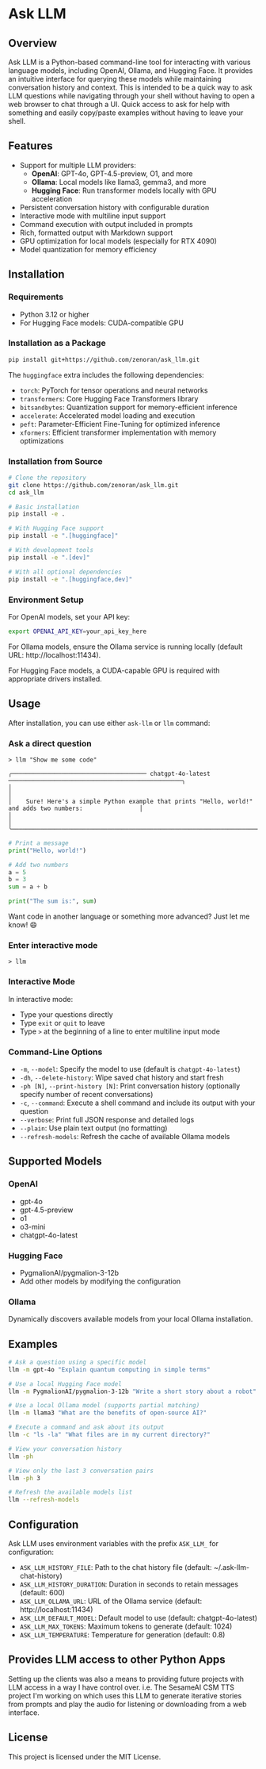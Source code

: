 # Ask LLM

## Overview
Ask LLM is a Python-based command-line tool for interacting with various language models, including OpenAI, Ollama, and Hugging Face. It provides an intuitive interface for querying these models while maintaining conversation history and context. This is intended to be a quick way to ask LLM questions while navigating through your shell without having to open a web browser to chat through a UI. Quick access to ask for help with something and easily copy/paste examples without having to leave your shell.

## Features
- Support for multiple LLM providers:
  - **OpenAI**: GPT-4o, GPT-4.5-preview, O1, and more
  - **Ollama**: Local models like llama3, gemma3, and more
  - **Hugging Face**: Run transformer models locally with GPU acceleration 
- Persistent conversation history with configurable duration
- Interactive mode with multiline input support
- Command execution with output included in prompts
- Rich, formatted output with Markdown support
- GPU optimization for local models (especially for RTX 4090)
- Model quantization for memory efficiency

## Installation

### Requirements
- Python 3.12 or higher
- For Hugging Face models: CUDA-compatible GPU

### Installation as a Package
```bash
pip install git+https://github.com/zenoran/ask_llm.git
```

The `huggingface` extra includes the following dependencies:
- `torch`: PyTorch for tensor operations and neural networks
- `transformers`: Core Hugging Face Transformers library
- `bitsandbytes`: Quantization support for memory-efficient inference
- `accelerate`: Accelerated model loading and execution
- `peft`: Parameter-Efficient Fine-Tuning for optimized inference
- `xformers`: Efficient transformer implementation with memory optimizations


### Installation from Source
```bash
# Clone the repository
git clone https://github.com/zenoran/ask_llm.git
cd ask_llm

# Basic installation
pip install -e .

# With Hugging Face support
pip install -e ".[huggingface]"

# With development tools
pip install -e ".[dev]"

# With all optional dependencies
pip install -e ".[huggingface,dev]"
```

### Environment Setup
For OpenAI models, set your API key:
```bash
export OPENAI_API_KEY=your_api_key_here
```

For Ollama models, ensure the Ollama service is running locally (default URL: http://localhost:11434).

For Hugging Face models, a CUDA-capable GPU is required with appropriate drivers installed.

## Usage

After installation, you can use either `ask-llm` or `llm` command:

### Ask a direct question
`> llm "Show me some code"`

```
╭────────────────────────────────────── chatgpt-4o-latest ─────────────────────────────────────────────────╮
│                                                                                                          │
│    Sure! Here's a simple Python example that prints "Hello, world!" and adds two numbers:                │
│                                                                                                          │
╰──────────────────────────────────────────────────────────────────────────────────────────────────────────╯
```
```python
# Print a message
print("Hello, world!")

# Add two numbers
a = 5
b = 3
sum = a + b

print("The sum is:", sum)
```

Want code in another language or something more advanced? Just let me know! 😄

### Enter interactive mode
`> llm`

### Interactive Mode
In interactive mode:
- Type your questions directly
- Type `exit` or `quit` to leave
- Type `>` at the beginning of a line to enter multiline input mode

### Command-Line Options
- `-m`, `--model`: Specify the model to use (default is `chatgpt-4o-latest`)
- `-dh`, `--delete-history`: Wipe saved chat history and start fresh
- `-ph [N]`, `--print-history [N]`: Print conversation history (optionally specify number of recent conversations)
- `-c`, `--command`: Execute a shell command and include its output with your question
- `--verbose`: Print full JSON response and detailed logs
- `--plain`: Use plain text output (no formatting)
- `--refresh-models`: Refresh the cache of available Ollama models

## Supported Models

### OpenAI
- gpt-4o
- gpt-4.5-preview
- o1
- o3-mini
- chatgpt-4o-latest

### Hugging Face
- PygmalionAI/pygmalion-3-12b
- Add other models by modifying the configuration

### Ollama
Dynamically discovers available models from your local Ollama installation.

## Examples

```bash
# Ask a question using a specific model
llm -m gpt-4o "Explain quantum computing in simple terms"

# Use a local Hugging Face model
llm -m PygmalionAI/pygmalion-3-12b "Write a short story about a robot"

# Use a local Ollama model (supports partial matching)
llm -m llama3 "What are the benefits of open-source AI?"

# Execute a command and ask about its output
llm -c "ls -la" "What files are in my current directory?"

# View your conversation history
llm -ph

# View only the last 3 conversation pairs
llm -ph 3

# Refresh the available models list
llm --refresh-models
```

## Configuration
Ask LLM uses environment variables with the prefix `ASK_LLM_` for configuration:

- `ASK_LLM_HISTORY_FILE`: Path to the chat history file (default: ~/.ask-llm-chat-history)
- `ASK_LLM_HISTORY_DURATION`: Duration in seconds to retain messages (default: 600)
- `ASK_LLM_OLLAMA_URL`: URL of the Ollama service (default: http://localhost:11434)
- `ASK_LLM_DEFAULT_MODEL`: Default model to use (default: chatgpt-4o-latest)
- `ASK_LLM_MAX_TOKENS`: Maximum tokens to generate (default: 1024)
- `ASK_LLM_TEMPERATURE`: Temperature for generation (default: 0.8)


## Provides LLM access to other Python Apps
Setting up the clients was also a means to providing future projects with LLM access in a way I have control over.  i.e. The SesameAI CSM TTS project I'm working on which uses this LLM to generate iterative stories from prompts and play the audio for listening or downloading from a web interface.


## License
This project is licensed under the MIT License.